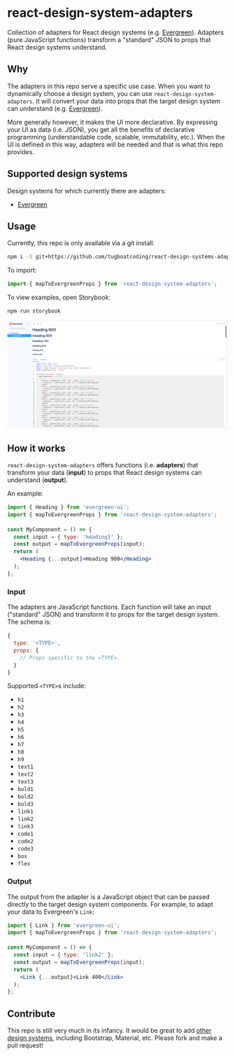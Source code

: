 # react-design-system-adapters

Collection of adapters for React design systems (e.g. [Evergreen](https://evergreen.segment.com/components)). Adapters (pure JavaScript functions) transform a "standard" JSON to props that React design systems understand.

## Why

The adapters in this repo serve a specific use case. When you want to dynamically choose a design system, you can use `react-design-system-adapters`. It will convert your data into props that the target design system can understand (e.g. [Evergreen](https://evergreen.segment.com/components)).

More generally however, it makes the UI more declarative. By expressing your UI as data (i.e. JSON), you get all the benefits of declarative programming (understandable code, scalable, immutability, etc.). When the UI is defined in this way, adapters will be needed and that is what this repo provides.

## Supported design systems

Design systems for which currently there are adapters:

* [Evergreen](https://evergreen.segment.com/components)

## Usage

Currently, this repo is only available via a git install.

```bash
npm i -S git+https://github.com/tugboatcoding/react-design-systems-adapter.git
```

To import:

```jsx
import { mapToEvergreenProps } from 'react-design-system-adapters';
```

To view examples, open Storybook:

```
npm run storybook
```

![Storybook](https://raw.githubusercontent.com/tugboatcoding/react-design-system-adapters/master/screenshots/storybook.png)

## How it works

`react-design-system-adapters` offers functions (i.e. **adapters**) that transform your data (**input**) to props that React design systems can understand (**output**).

An example:

```jsx
import { Heading } from 'evergreen-ui';
import { mapToEvergreenProps } from 'react-design-system-adapters';

const MyComponent = () => {
  const input = { type: 'heading1' };
  const output = mapToEvergreenProps(input);
  return (
    <Heading {...output}>Heading 900</Heading>
  );
};
```

### Input

The adapters are JavaScript functions. Each function will take an input ("standard" JSON) and transform it to props for the target design system. The schema is:

```jsx
{
  type: '<TYPE>',
  props: {
    // Props specific to the <TYPE>.
  }
}
```

Supported `<TYPE>`s include:
* `h1`
* `h2`
* `h3`
* `h4`
* `h5`
* `h6`
* `h7`
* `h8`
* `h9`
* `text1`
* `text2`
* `text3`
* `bold1`
* `bold2`
* `bold3`
* `link1`
* `link2`
* `link3`
* `code1`
* `code2`
* `code3`
* `box`
* `flex`

### Output

The output from the adapter is a JavaScript object that can be passed directly to the target design system components. For example, to adapt your data to Evergreen's `Link`:

```jsx
import { Link } from 'evergreen-ui';
import { mapToEvergreenProps } from 'react-design-system-adapters';

const MyComponent = () => {
  const input = { type: 'link2' };
  const output = mapToEvergreenProps(input);
  return (
    <Link {...output}>Link 400</Link>
  );
};
```

## Contribute

This repo is still very much in its infancy. It would be great to add [other design systems](https://github.com/alexpate/awesome-design-systems), including Bootstrap, Material, etc. Please fork and make a pull request!
